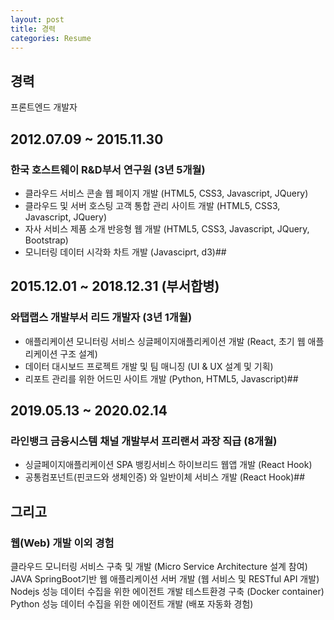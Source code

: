 ```yaml
---
layout: post
title: 경력
categories: Resume
---
```


## 경력

프론트엔드 개발자

## 2012.07.09 ~ 2015.11.30

### 한국 호스트웨이 R&D부서 연구원 (3년 5개월)

- 클라우드 서비스 콘솔 웹 페이지 개발 (HTML5, CSS3, Javascript, JQuery)
- 클라우드 및 서버 호스팅 고객 통합 관리 사이트 개발 (HTML5, CSS3, Javascript, JQuery)
- 자사 서비스 제품 소개 반응형 웹 개발 (HTML5, CSS3, Javascript, JQuery, Bootstrap)
- 모니터링 데이터 시각화 차트 개발 (Javasciprt, d3)##

## 2015.12.01 ~ 2018.12.31 (부서합병)

### 와탭랩스 개발부서 리드 개발자 (3년 1개월)

- 애플리케이션 모니터링 서비스 싱글페이지애플리케이션 개발 (React, 초기 웹 애플리케이션 구조 설계)
- 데이터 대시보드 프로젝트 개발 및 팀 매니징 (UI & UX 설계 및 기획)
- 리포트 관리를 위한 어드민 사이트 개발 (Python, HTML5, Javascript)##

## 2019.05.13 ~ 2020.02.14

### 라인뱅크 금융시스템 채널 개발부서 프리랜서 과장 직급 (8개월)

- 싱글페이지애플리케이션 SPA 뱅킹서비스 하이브리드 웹앱 개발 (React Hook)
- 공통컴포넌트(핀코드와 생체인증) 와 일반이체 서비스 개발 (React Hook)##

## 그리고

### 웹(Web) 개발 이외 경험

클라우드 모니터링 서비스 구축 및 개발 (Micro Service Architecture 설계 참여)
JAVA SpringBoot기반 웹 애플리케이션 서버 개발 (웹 서비스 및 RESTful API 개발)
Nodejs 성능 데이터 수집을 위한 에이전트 개발 테스트환경 구축 (Docker container)
Python 성능 데이터 수집을 위한 에이전트 개발 (배포 자동화 경험)